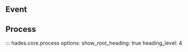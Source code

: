 


## Event

## Process

::: hades.core.process
    options:
        show_root_heading: true
        heading_level: 4
